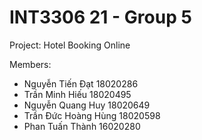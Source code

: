 # INT3306 21 - Group 5
Project: Hotel Booking Online 

Members:  
- Nguyễn Tiến Đạt	18020286  
- Trần Minh Hiếu	18020495  
- Nguyễn Quang Huy	18020649  
- Trần Đức Hoàng Hùng	18020598  
- Phan Tuấn Thành	16020280  
